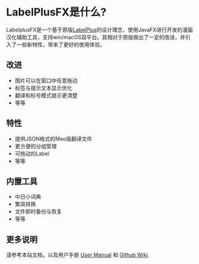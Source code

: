 # LabelPlusFX是什么?

LabelplusFX是一个基于原版[LabelPlus](https://github.com/LabelPlus/LabelPlus)的设计理念，使用JavaFX进行开发的漫画汉化辅助工具，支持win/macOS双平台。其相对于原版做出了一定的改进，并引入了一些新特性，带来了更好的使用体验。

## 改进

- 图片可以在窗口中任意拖动
- 标签与提示文本显示优化
- 翻译和标号模式提示更清楚
- 等等

## 特性

- 提供JSON格式的Meo版翻译文件
- 更方便的分组管理
- 可拖动的Label
- 等等

## 内置工具

- 中日小词典
- 繁简转换
- 文件即时备份与恢复
- 等等

## 更多说明

请参考本站文档，以及用户手册 [User Manual](https://www.kdocs.cn/l/seRSJCKVOn0Y) 和  [Github Wiki](https://github.com/Meodinger/LabelPlusFX/wiki/Usage).



